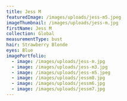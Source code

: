 ```yaml
---
title: Jess M
featuredImage: /images/uploads/jess-m5.jpeg
imageThumbnail: /images/uploads/jess-m.jpg
firstName: Jess M
collection: Global
measurementType: bust
hair: Strawberry Blonde
eyes: Blue
imagePortfolio:
  - image: /images/uploads/jess-m.jpg
  - image: /images/uploads/jess-m3.jpg
  - image: /images/uploads/jess-m5.jpeg
  - image: /images/uploads/jessm8.jpg
  - image: /images/uploads/jessm6.jpg
  - image: /images/uploads/jessm7.jpg
---
```


